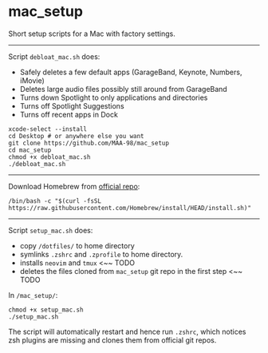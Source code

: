 # mac_setup

Short setup scripts for a Mac with factory settings.

---

Script `debloat_mac.sh` does:
- Safely deletes a few default apps (GarageBand, Keynote, Numbers, iMovie)
- Deletes large audio files possibly still around from GarageBand
- Turns down Spotlight to only applications and directories
- Turns off Spotlight Suggestions
- Turns off recent apps in Dock

```shell
xcode-select --install
cd Desktop # or anywhere else you want
git clone https://github.com/MAA-98/mac_setup
cd mac_setup
chmod +x debloat_mac.sh
./debloat_mac.sh
```

---

Download Homebrew from [official repo](https://brew.sh):
```shell
/bin/bash -c "$(curl -fsSL https://raw.githubusercontent.com/Homebrew/install/HEAD/install.sh)"
```

---

Script `setup_mac.sh` does:
- copy `/dotfiles/` to home directory
- symlinks `.zshrc` and `.zprofile` to home directory. 
- installs `neovim` and `tmux` <~~ TODO
- deletes the files cloned from `mac_setup` git repo in the first step <~~ TODO

In `/mac_setup/`:
```shell
chmod +x setup_mac.sh
./setup_mac.sh
```

The script will automatically restart and hence run `.zshrc`, which notices zsh plugins are missing and clones them from official git repos.
